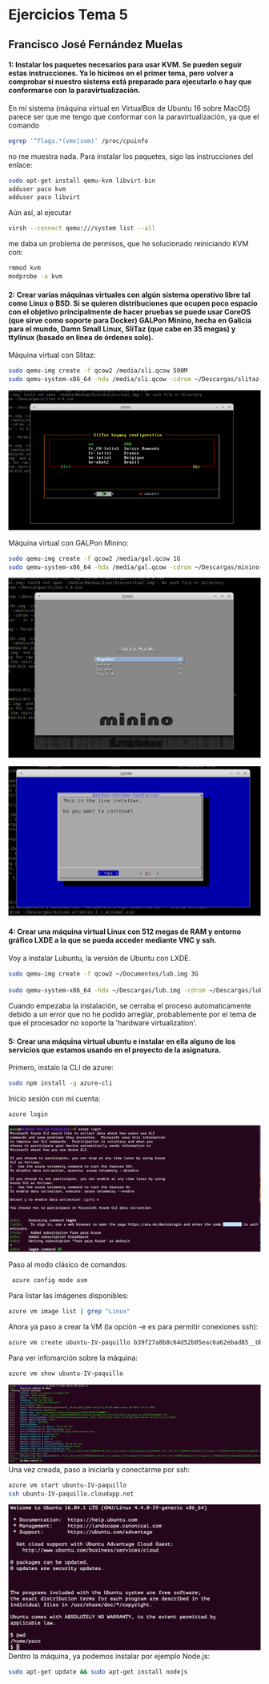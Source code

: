 # Ejercicios Tema 5
## Francisco José Fernández Muelas


#### 1: Instalar los paquetes necesarios para usar KVM. Se pueden seguir estas instrucciones. Ya lo hicimos en el primer tema, pero volver a comprobar si nuestro sistema está preparado para ejecutarlo o hay que conformarse con la paravirtualización.

En mi sistema (máquina virtual en VirtualBox de Ubuntu 16 sobre MacOS) parece ser que me tengo que conformar con la paravirtualización, ya que el comando

```bash
egrep '^flags.*(vmx|svm)' /proc/cpuinfo
```
no me muestra nada.
Para instalar los paquetes, sigo las instrucciones del enlace:

```bash
sudo apt-get install qemu-kvm libvirt-bin
adduser paco kvm
adduser paco libvirt

```
Aún así, al ejecutar

```bash
virsh --connect qemu:///system list --all
```

me daba un problema de permisos, que he solucionado reiniciando KVM con:

```bash
rmmod kvm
modprobe -a kvm
```


#### 2: Crear varias máquinas virtuales con algún sistema operativo libre tal como Linux o BSD. Si se quieren distribuciones que ocupen poco espacio con el objetivo principalmente de hacer pruebas se puede usar CoreOS (que sirve como soporte para Docker) GALPon Minino, hecha en Galicia para el mundo, Damn Small Linux, SliTaz (que cabe en 35 megas) y ttylinux (basado en línea de órdenes solo).

Máquina virtual con Slitaz:

```bash
sudo qemu-img create -f qcow2 /media/sli.qcow 500M
sudo qemu-system-x86_64 -hda /media/sli.qcow -cdrom	~/Descargas/slitaz-4.0.iso
```
![img1](capturas/img1.png)

Máquina virtual con GALPon Minino:

```bash
sudo qemu-img create -f qcow2 /media/gal.qcow 1G
sudo qemu-system-x86_64 -hda /media/gal.qcow -cdrom	~/Descargas/minino-artabros-2.1_minimal.iso
```

![img2](capturas/img2.png)

![img3](capturas/img3.png)



#### 4: Crear una máquina virtual Linux con 512 megas de RAM y entorno gráfico LXDE a la que se pueda acceder mediante VNC y ssh.

Voy a instalar Lubuntu, la versión de Ubuntu con LXDE.

```bash
sudo qemu-img create -f qcow2 ~/Documentos/lub.img 3G

sudo qemu-system-x86_64 -hda ~/Descargas/lub.img -cdrom ~/Descargas/lubuntu-16.10-desktop-i386.iso -m 512
```
Cuando empezaba la instalación, se cerraba el proceso automaticamente debido a un error que no he podido arreglar, probablemente por el tema de que el procesador no soporte la 'hardware virtualization'.

#### 5: Crear una máquina virtual ubuntu e instalar en ella alguno de los servicios que estamos usando en el proyecto de la asignatura.

Primero, instalo la CLI de azure:

```bash
sudo npm install -g azure-cli
```
Inicio sesión con mi cuenta:

```bash
azure login
```
![img5](capturas/img5.png)

Paso al modo clásico de comandos:

```bash
 azure config mode asm
 ```

Para listar las imágenes disponibles:

```bash
azure vm image list | grep "Linux"
```

Ahora ya paso a crear la VM (la opción -e es para permitir conexiones ssh):

```bash
azure vm create ubuntu-IV-paquillo b39f27a8b8c64d52b05eac6a62ebad85__Ubuntu_DAILY_BUILD-xenial-16_04-LTS-amd64-server-20170119.1-en-us-30GB -g ops -p P@ssw0rd! -z "Small" -e -l "West Europe"
```
Para ver infomarción sobre la máquina:

```bash
azure vm show ubuntu-IV-paquillo
```
![img6](capturas/img6.png)
Una vez creada, paso a iniciarla y conectarme por ssh:

```bash
azure vm start ubuntu-IV-paquillo
ssh ubuntu-IV-paquillo.cloudapp.net
```
![img7](capturas/img7.png)
Dentro la máquina, ya podemos instalar por ejemplo Node.js:

```bash
sudo apt-get update && sudo apt-get install nodejs
```
